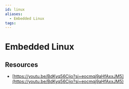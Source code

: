 ```yaml
---
id: linux
aliases:
  - Embedded Linux
tags:
---
```



# Embedded Linux


## Resources

- [https://youtu.be/BdKyq56Cijo?si=eocmqj9aHfAxxJM5](https://youtu.be/BdKyq56Cijo?si=eocmqj9aHfAxxJM5)
